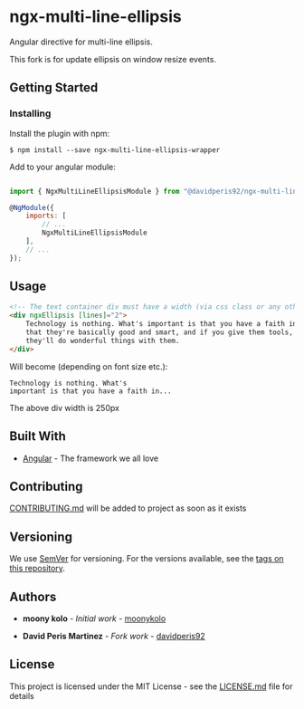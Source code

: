 # ngx-multi-line-ellipsis

Angular directive for multi-line ellipsis.

This fork is for update ellipsis on window resize events.

## Getting Started

### Installing

Install the plugin with npm:

```shell
$ npm install --save ngx-multi-line-ellipsis-wrapper
```

Add to your angular module:
```javascript

import { NgxMultiLineEllipsisModule } from "@davidperis92/ngx-multi-line-ellipsis";

@NgModule({
    imports: [
        // ...
        NgxMultiLineEllipsisModule
    ],
    // ...
});
```
## Usage
```html
<!-- The text container div must have a width (via css class or any other way) -->
<div ngxEllipsis [lines]="2">
    Technology is nothing. What's important is that you have a faith in people, 
    that they're basically good and smart, and if you give them tools, 
    they'll do wonderful things with them.
</div>
```
Will become (depending on font size etc.):
```
Technology is nothing. What's
important is that you have a faith in...
```
The above div width is 250px

## Built With

* [Angular](https://angular.io/) - The framework we all love

## Contributing

[CONTRIBUTING.md]() will be added to project as soon as it exists

## Versioning

We use [SemVer](http://semver.org/) for versioning. For the versions available, see the [tags on this repository](https://github.com/davidperis92/ngx-multi-line-ellipsis/tags).

## Authors

* **moony kolo** - *Initial work* - [moonykolo](https://github.com/moonykolo)

* **David Peris Martinez** - *Fork work* - [davidperis92](https://github.com/davidperis92)

## License

This project is licensed under the MIT License - see the [LICENSE.md](LICENSE.md) file for details
